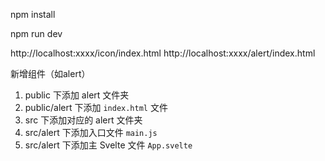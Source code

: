 
npm install 

npm run dev

http://localhost:xxxx/icon/index.html
http://localhost:xxxx/alert/index.html

新增组件（如alert）
1. public 下添加 alert 文件夹
2. public/alert 下添加 `index.html` 文件
3. src 下添加对应的 alert 文件夹
4. src/alert 下添加入口文件 `main.js`
5. src/alert 下添加主 Svelte 文件 `App.svelte`